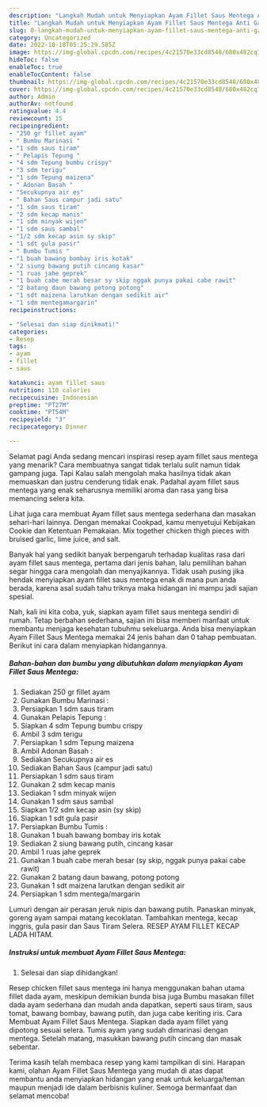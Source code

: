 ```yaml
---
description: "Langkah Mudah untuk Menyiapkan Ayam Fillet Saus Mentega Anti Gagal"
title: "Langkah Mudah untuk Menyiapkan Ayam Fillet Saus Mentega Anti Gagal"
slug: 0-langkah-mudah-untuk-menyiapkan-ayam-fillet-saus-mentega-anti-gagal
category: Uncategorized
date: 2022-10-18T05:25:29.585Z
image: https://img-global.cpcdn.com/recipes/4c21570e33cd8548/680x482cq70/ayam-fillet-saus-mentega-foto-resep-utama.jpg
hideToc: false
enableToc: true
enableTocContent: false
thumbnail: https://img-global.cpcdn.com/recipes/4c21570e33cd8548/680x482cq70/ayam-fillet-saus-mentega-foto-resep-utama.jpg
cover: https://img-global.cpcdn.com/recipes/4c21570e33cd8548/680x482cq70/ayam-fillet-saus-mentega-foto-resep-utama.jpg
author: Admin
authorAv: notfound
ratingvalue: 4.4
reviewcount: 15
recipeingredient:
- "250 gr fillet ayam"
- " Bumbu Marinasi "
- "1 sdm saus tiram"
- " Pelapis Tepung "
- "4 sdm Tepung bumbu crispy"
- "3 sdm terigu"
- "1 sdm Tepung maizena"
- " Adonan Basah "
- "Secukupnya air es"
- " Bahan Saus campur jadi satu"
- "1 sdm saus tiram"
- "2 sdm kecap manis"
- "1 sdm minyak wijen"
- "1 sdm saus sambal"
- "1/2 sdm kecap asin sy skip"
- "1 sdt gula pasir"
- " Bumbu Tumis "
- "1 buah bawang bombay iris kotak"
- "2 siung bawang putih cincang kasar"
- "1 ruas jahe geprek"
- "1 buah cabe merah besar sy skip nggak punya pakai cabe rawit"
- "2 batang daun bawang potong potong"
- "1 sdt maizena larutkan dengan sedikit air"
- "1 sdm mentegamargarin"
recipeinstructions:

- "Selesai dan siap dinikmati!"
categories:
- Resep
tags:
- ayam
- fillet
- saus

katakunci: ayam fillet saus 
nutrition: 110 calories
recipecuisine: Indonesian
preptime: "PT27M"
cooktime: "PT54M"
recipeyield: "3"
recipecategory: Dinner

---
```



Selamat pagi Anda sedang mencari inspirasi resep ayam fillet saus mentega yang menarik? Cara membuatnya sangat tidak terlalu sulit namun tidak gampang juga. Tapi Kalau salah mengolah maka hasilnya tidak akan memuaskan dan justru cenderung tidak enak. Padahal ayam fillet saus mentega yang enak seharusnya memiliki aroma dan rasa yang bisa memancing selera kita.


Lihat juga cara membuat Ayam fillet saus mentega sederhana dan masakan sehari-hari lainnya. Dengan memakai Cookpad, kamu menyetujui Kebijakan Cookie dan Ketentuan Pemakaian. Mix together chicken thigh pieces with bruised garlic, lime juice, and salt.

Banyak hal yang sedikit banyak berpengaruh terhadap kualitas rasa dari ayam fillet saus mentega, pertama dari jenis bahan, lalu pemilihan bahan segar hingga cara mengolah dan menyajikannya. Tidak usah pusing jika hendak menyiapkan ayam fillet saus mentega enak di mana pun anda berada, karena asal sudah tahu triknya maka hidangan ini mampu jadi sajian spesial.


Nah, kali ini kita coba, yuk, siapkan ayam fillet saus mentega sendiri di rumah. Tetap berbahan sederhana, sajian ini bisa memberi manfaat untuk membantu menjaga kesehatan tubuhmu sekeluarga. Anda bisa menyiapkan Ayam Fillet Saus Mentega memakai 24 jenis bahan dan 0 tahap pembuatan. Berikut ini cara dalam menyiapkan hidangannya.

<!--inarticleads1-->

##### Bahan-bahan dan bumbu yang dibutuhkan dalam menyiapkan Ayam Fillet Saus Mentega:

1. Sediakan 250 gr fillet ayam
1. Gunakan  Bumbu Marinasi :
1. Persiapkan 1 sdm saus tiram
1. Gunakan  Pelapis Tepung :
1. Siapkan 4 sdm Tepung bumbu crispy
1. Ambil 3 sdm terigu
1. Persiapkan 1 sdm Tepung maizena
1. Ambil  Adonan Basah :
1. Sediakan Secukupnya air es
1. Sediakan  Bahan Saus (campur jadi satu)
1. Persiapkan 1 sdm saus tiram
1. Gunakan 2 sdm kecap manis
1. Sediakan 1 sdm minyak wijen
1. Gunakan 1 sdm saus sambal
1. Siapkan 1/2 sdm kecap asin (sy skip)
1. Siapkan 1 sdt gula pasir
1. Persiapkan  Bumbu Tumis :
1. Gunakan 1 buah bawang bombay iris kotak
1. Sediakan 2 siung bawang putih, cincang kasar
1. Ambil 1 ruas jahe geprek
1. Gunakan 1 buah cabe merah besar (sy skip, nggak punya pakai cabe rawit)
1. Gunakan 2 batang daun bawang, potong potong
1. Gunakan 1 sdt maizena larutkan dengan sedikit air
1. Persiapkan 1 sdm mentega/margarin


Lumuri dengan air perasan jeruk nipis dan bawang putih. Panaskan minyak, goreng ayam sampai matang kecoklatan. Tambahkan mentega, kecap inggris, gula pasir dan Saus Tiram Selera. RESEP AYAM FILLET KECAP LADA HITAM. 

<!--inarticleads2-->

##### Instruksi untuk membuat Ayam Fillet Saus Mentega:


1. Selesai dan siap dihidangkan!

Resep chicken fillet saus mentega ini hanya menggunakan bahan utama fillet dada ayam, meskipun demikian bunda bisa juga Bumbu masakan fillet dada ayam sederhana dan mudah anda dapatkan, seperti saus tiram, saus tomat, bawang bombay, bawang putih, dan juga cabe keriting iris. Cara Membuat Ayam Fillet Saus Mentega. Siapkan dada ayam fillet yang dipotong sesuai selera. Tumis ayam yang sudah dimarinasi dengan mentega. Setelah matang, masukkan bawang putih cincang dan masak sebentar. 

Terima kasih telah membaca resep yang kami tampilkan di sini. Harapan kami, olahan Ayam Fillet Saus Mentega yang mudah di atas dapat membantu anda menyiapkan hidangan yang enak untuk keluarga/teman maupun menjadi ide dalam berbisnis kuliner. Semoga bermanfaat dan selamat mencoba!
